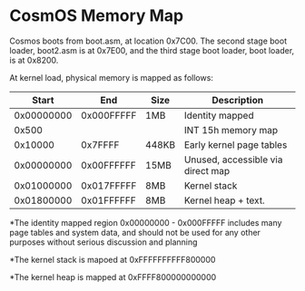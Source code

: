 
# CosmOS Memory Map

Cosmos boots from boot.asm, at location 0x7C00.  The second stage boot loader, boot2.asm is at 0x7E00, and the third stage boot loader, boot loader, is at 0x8200.

At kernel load, physical memory is mapped as follows:

| Start      | End        | Size  | Description                       |
|------------|------------|-------|-----------------------------------|
| 0x00000000 | 0x000FFFFF | 1MB   | Identity mapped                   |
| 0x500      |            |       | INT 15h memory map                |
| 0x10000    | 0x7FFFF    | 448KB | Early kernel page tables          |
| 0x00000000 | 0x00FFFFFF | 15MB  | Unused, accessible via direct map |
| 0x01000000 | 0x017FFFFF | 8MB   | Kernel stack			          |
| 0x01800000 | 0x01FFFFFF | 8MB   | Kernel heap + text.               |


*The identity mapped region 0x00000000 - 0x000FFFFF includes many page tables and system data, and should not be used for any other purposes without serious discussion and planning

*The kernel stack is mapoed at 0xFFFFFFFFFF800000

*The kernel heap is mapped at 0xFFFF800000000000
